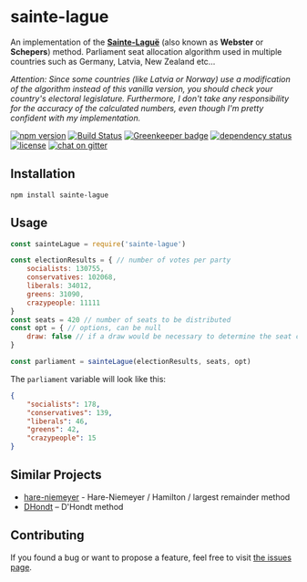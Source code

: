 # sainte-lague

An implementation of the **[Sainte-Laguë](https://en.wikipedia.org/wiki/Webster/Sainte-Lagu%C3%AB_method)** (also known as **Webster** or **Schepers**) method. Parliament seat allocation algorithm used in multiple countries such as Germany, Latvia, New Zealand etc…

*Attention: Since some countries (like Latvia or Norway) use a modification of the algorithm instead of this vanilla version, you should check your country's electoral legislature. Furthermore, I don't take any responsibility for the accuracy of the calculated numbers, even though I'm pretty confident with my implementation.*

[![npm version](https://img.shields.io/npm/v/sainte-lague.svg)](https://www.npmjs.com/package/sainte-lague)
[![Build Status](https://travis-ci.org/juliuste/sainte-lague.svg?branch=master)](https://travis-ci.org/juliuste/sainte-lague)
[![Greenkeeper badge](https://badges.greenkeeper.io/juliuste/sainte-lague.svg)](https://greenkeeper.io/)
[![dependency status](https://img.shields.io/david/juliuste/sainte-lague.svg)](https://david-dm.org/juliuste/sainte-lague)
[![license](https://img.shields.io/github/license/juliuste/sainte-lague.svg?style=flat)](LICENSE)
[![chat on gitter](https://badges.gitter.im/juliuste.svg)](https://gitter.im/juliuste)

## Installation

```shell
npm install sainte-lague
```

## Usage

```js
const sainteLague = require('sainte-lague')

const electionResults = { // number of votes per party
	socialists: 130755,
	conservatives: 102068,
	liberals: 34012,
	greens: 31090,
	crazypeople: 11111
}
const seats = 420 // number of seats to be distributed
const opt = { // options, can be null
	draw: false // if a draw would be necessary to determine the seat count (e.g. 11 seats and two parties with 100 votes each), the library will throw an error, unless you set draw: true, in which case it will assert the seat(s) randomly
}

const parliament = sainteLague(electionResults, seats, opt)
```

The `parliament` variable will look like this:

```json
{
	"socialists": 178,
	"conservatives": 139,
	"liberals": 46,
	"greens": 42,
	"crazypeople": 15
}
```

## Similar Projects

- [hare-niemeyer](https://github.com/juliuste/hare-niemeyer) - Hare-Niemeyer / Hamilton / largest remainder method
- [DHondt](https://github.com/economia/DHondt) – D'Hondt method

## Contributing

If you found a bug or want to propose a feature, feel free to visit [the issues page](https://github.com/juliuste/sainte-lague/issues).
